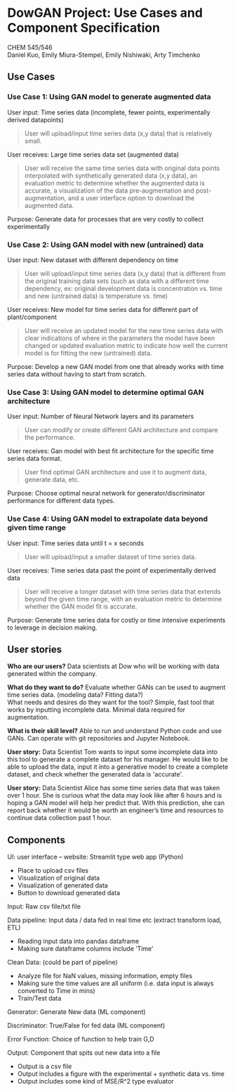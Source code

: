 # DowGAN Project: Use Cases and Component Specification 

CHEM 545/546  
Daniel Kuo, Emily Miura-Stempel, Emily Nishiwaki, Arty Timchenko


## Use Cases  
### Use Case 1: Using GAN model to generate augmented data  
User input: Time series data (incomplete, fewer points, experimentally derived datapoints)
>User will upload/input time series data (x,y data) that is relatively small.

User receives: Large time series data set (augmented data)
>User will receive the same time series data with original data points interpolated with synthetically generated data (x,y data), an evaluation metric to determine whether the augmented data is accurate, a visualization of the data pre-augmentation and post-augmentation, and a user interface option to download the augmented data.

Purpose: Generate data for processes that are very costly to collect experimentally 

### Use Case 2: Using GAN model with new (untrained) data  
User input: New dataset with different dependency on time  
>User will upload/input time series data (x,y data) that is different from the original training data sets (such as data with a different time dependency, ex: original development data is concentration vs. time and new (untrained data) is temperature vs. time)  

User receives: New model for time series data for different part of plant/component
>User will receive an updated model for the new time series data with clear indications of where in the parameters the model have been changed or updated evaluation metric to indicate how well the current model is for fitting the new (untrained) data.

Purpose: Develop a new GAN model from one that already works with time series data without having to start from scratch.

### Use Case 3: Using GAN model to determine optimal GAN architecture  
User input: Number of Neural Network layers and its parameters
>User can modify or create different GAN architecture and compare the performance.

User receives: Gan model with best fit architecture for the specific time series data format.
>User find optimal GAN architecture and use it to augment data, generate data, etc.

Purpose: Choose optimal neural network for generator/discriminator performance for different data types.

### Use Case 4: Using GAN model to extrapolate data beyond given time range   
User input: Time series data until t = x seconds
>User will upload/input a smaller dataset of time series data.

User receives: Time series data past the point of experimentally derived data
>User will receive a longer dataset with time series data that extends beyond the given time range, with an evaluation metric to determine whether the GAN model fit is accurate.

Purpose: Generate time series data for costly or time intensive experiments to leverage in decision making.

## User stories   
**Who are our users?** Data scientists at Dow who will be working with data generated within the company.  

**What do they want to do?** Evaluate whether GANs can be used to augment time series data. (modeling data? Fitting data?)  
What needs and desires do they want for the tool? Simple, fast tool that works by inputting incomplete data. Minimal data required for augmentation.  

**What is their skill level?** Able to run and understand Python code and use GANs. Can operate with git repositories and Jupyter Notebook.

**User story:** Data Scientist Tom wants to input some incomplete data into this tool to generate a complete dataset for his manager. He would like to be able to upload the data, input it into a generative model to create a complete dataset, and check whether the generated data is 'accurate'.

**User story:** Data Scientist Alice has some time series data that was taken over 1 hour. She is curious what the data may look like after 6 hours and is hoping a GAN model will help her predict that. With this prediction, she can report back whether it would be worth an engineer’s time and resources to continue data collection past 1 hour.

## Components    
UI: user interface – website: Streamlit type web app (Python)
* Place to upload csv files
* Visualization of original data
* Visualization of generated data
* Button to download generated data

Input: Raw csv file/txt file

Data pipeline: Input data / data fed in real time etc (extract transform load, ETL)
* Reading input data into pandas dataframe
* Making sure dataframe columns include ‘Time’ 

Clean Data: (could be part of pipeline)
* Analyze file for NaN values, missing information, empty files
* Making sure the time values are all uniform (i.e. data input is always converted to Time in mins)
* Train/Test data

Generator: Generate New data (ML component)  

Discriminator: True/False for fed data (ML component)  

Error Function: Choice of function to help train G,D  

Output: Component that spits out new data into a file
* Output is a csv file
* Output includes a figure with the experimental + synthetic data vs. time
* Output includes some kind of MSE/R^2 type evaluator